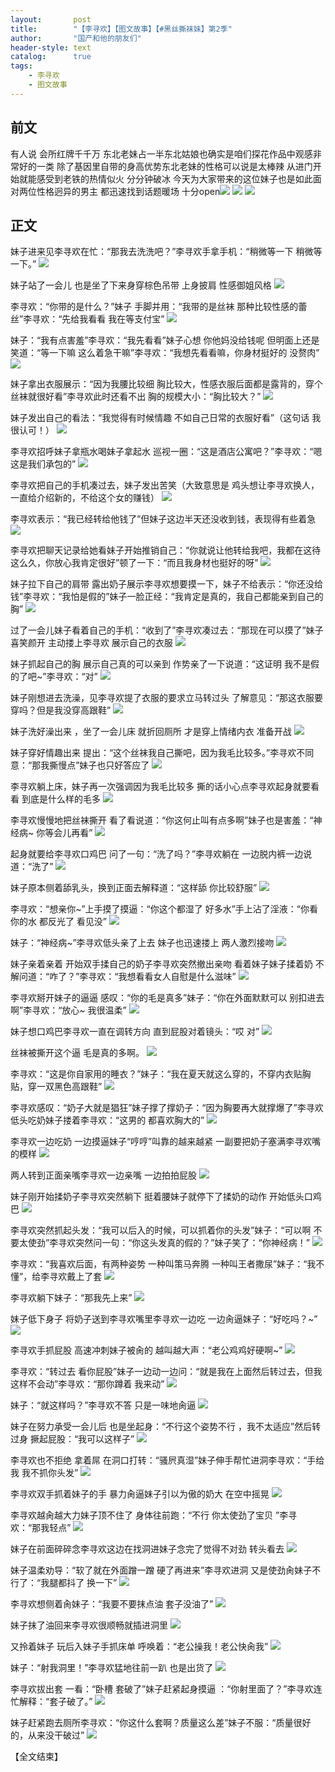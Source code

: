 ```yaml
---
layout:       post
title:        "【李寻欢】【图文故事】【#黑丝撕袜妹】第2季"
author:       "国产和他的朋友们"
header-style: text
catalog:      true
tags:
    - 李寻欢
    - 图文故事
---
```


## 前文

有人说 会所红牌千千万 东北老妹占一半东北姑娘也确实是咱们探花作品中观感非常好的一类
除了基因里自带的身高优势东北老妹的性格可以说是太棒辣 从进门开始就能感受到老铁的热情似火 分分钟破冰
今天为大家带来的这位妹子也是如此面对两位性格迥异的男主 都迅速找到话题暖场 十分open![](https://tu.a7nz4.us/tupian/forum/202412/29/210705pj9sjk65zilntjus.gif)
![](https://tu.a7nz4.us/tupian/forum/202412/29/210712uqq3gvel6ov39sg3.gif)
![](https://tu.a7nz4.us/tupian/forum/202412/29/205753kmrnjjl9077wmok0.gif)

## 正文

妹子进来见李寻欢在忙：“那我去洗洗吧？”李寻欢手拿手机：“稍微等一下 稍微等一下。”
![](https://tu.a7nz4.us/tupian/forum/202502/05/085702aw00ww2c3lrrw3zw.gif)

妹子站了一会儿 也是坐了下来身穿棕色吊带 上身披肩 性感御姐风格
![](https://tu.a7nz4.us/tupian/forum/202502/05/085704j3li4lb3tblivktz.gif)

李寻欢：“你带的是什么？”妹子 手脚并用：“我带的是丝袜 那种比较性感的蕾丝”李寻欢：“先给我看看 我在等支付宝”
![](https://tu.a7nz4.us/tupian/forum/202502/05/085706lpffcmsmrma1zcs8.gif)

妹子：“我有点害羞”李寻欢：“我先看看”妹子心想 你他妈没给钱呢 但明面上还是笑道：“等一下嘛 这么着急干嘛”李寻欢：“我想先看看嘛，你身材挺好的 没赘肉”
![](https://tu.a7nz4.us/tupian/forum/202502/05/085708mp5uzatii9awftcx.gif)

妹子拿出衣服展示：“因为我腰比较细 胸比较大，性感衣服后面都是露背的，穿个丝袜就很好看”李寻欢此时还看不出 胸的规模大小：“胸比较大？”
![](https://tu.a7nz4.us/tupian/forum/202502/05/085710icyc0qfy1sdeofr0.gif)

妹子发出自己的看法：“我觉得有时候情趣 不如自己日常的衣服好看”（这句话 我很认可！）
![](https://tu.a7nz4.us/tupian/forum/202502/05/085712u0i1bjz0k1s414kn.gif)

李寻欢招呼妹子拿瓶水喝妹子拿起水 巡视一圈：“这是酒店公寓吧？”李寻欢：“嗯 这是我们承包的”
![](https://tu.a7nz4.us/tupian/forum/202502/05/085714kixj4rpeuo4e4wxj.gif)

李寻欢把自己的手机凑过去，妹子发出苦笑（大致意思是 鸡头想让李寻欢换人，一直给介绍新的，不给这个女的赚钱）
![](https://tu.a7nz4.us/tupian/forum/202502/05/085716lqvi5mxokizefzef.gif)

李寻欢表示：“我已经转给他钱了”但妹子这边半天还没收到钱，表现得有些着急
![](https://tu.a7nz4.us/tupian/forum/202502/05/085719a6jxs6zrmxxcvqxr.gif)

李寻欢把聊天记录给她看妹子开始推销自己：“你就说让他转给我吧，我都在这待这么久，你放心我肯定很好”顿了一下：“而且我身材也挺好的呀”
![](https://tu.a7nz4.us/tupian/forum/202502/05/085721nnyvvpwyzkx24gd2.gif)

妹子拉下自己的肩带 露出奶子展示李寻欢想要摸一下，妹子不给表示：“你还没给钱”李寻欢：“我怕是假的”妹子一脸正经：“我肯定是真的，我自己都能亲到自己的胸”
![](https://tu.a7nz4.us/tupian/forum/202502/05/085724xd9xhx89dx8vzth0.gif)

过了一会儿妹子看着自己的手机：“收到了”李寻欢凑过去：“那现在可以摸了”妹子喜笑颜开 主动搂上李寻欢 展示自己的衣服
![](https://tu.a7nz4.us/tupian/forum/202502/05/085727gwwudjjx2sd4uhwa.gif)

妹子抓起自己的胸 展示自己真的可以亲到 作势亲了一下说道：“这证明 我不是假的了吧~”李寻欢：“对”
![](https://tu.a7nz4.us/tupian/forum/202502/05/085732cbh0gohgbfahb3u0.gif)

妹子刚想进去洗澡，见李寻欢提了衣服的要求立马转过头 了解意见：“那这衣服要穿吗？但是我没穿高跟鞋”
![](https://tu.a7nz4.us/tupian/forum/202502/05/085736y7byz36b49m97imy.gif)

妹子洗好澡出来 ，坐了一会儿床 就折回厕所 才是穿上情绪内衣 准备开战
![](https://tu.a7nz4.us/tupian/forum/202502/05/085743a90301djj6zj8ajo.gif)

妹子穿好情趣出来 提出：“这个丝袜我自己撕吧，因为我毛比较多。”李寻欢不同意：“那我撕慢点”妹子也只好答应了
![](https://tu.a7nz4.us/tupian/forum/202502/05/085751hj8quqzk5llir5hu.gif)

李寻欢躺上床，妹子再一次强调因为我毛比较多 撕的话小心点李寻欢起身就要看看 到底是什么样的毛多
![](https://tu.a7nz4.us/tupian/forum/202502/05/085759qx9xd99ez3gnxaq9.gif)

李寻欢慢慢地把丝袜撕开 看了看说道：“你这何止叫有点多啊”妹子也是害羞：“神经病~ 你等会儿再看”
![](https://tu.a7nz4.us/tupian/forum/202502/05/085809s0x3kyic0ybdxlx6.gif)

起身就要给李寻欢口鸡巴 问了一句：“洗了吗？”李寻欢躺在 一边脱内裤一边说道：“洗了”
![](https://tu.a7nz4.us/tupian/forum/202502/05/085821rs58zggnghrfj9fr.gif)

妹子原本侧着舔乳头，换到正面去解释道：“这样舔 你比较舒服”
![](https://tu.a7nz4.us/tupian/forum/202502/05/085827azv0zngdygigq1og.gif)

李寻欢：“想亲你~”上手摸了摸逼：“你这个都湿了 好多水”手上沾了淫液：“你看你的水 都反光了 看见没”
![](https://tu.a7nz4.us/tupian/forum/202502/05/085834x09bmhfhfhc0jcux.gif)

妹子：“神经病~”李寻欢低头亲了上去 妹子也迅速搂上 两人激烈接吻
![](https://tu.a7nz4.us/tupian/forum/202502/05/085840p3hakk930zo097f9.gif)

妹子亲着亲着 开始双手揉自己的奶子李寻欢突然撤出亲吻 看着妹子妹子揉着奶 不解问道：“咋了？”李寻欢：“我想看看女人自慰是什么滋味”
![](https://tu.a7nz4.us/tupian/forum/202502/05/085847v2f5mmw5z54marvt.gif)

李寻欢掰开妹子的逼逼 感叹：“你的毛是真多”妹子：“你在外面默默可以 别扣进去啊”李寻欢：“放心~ 我很温柔”
![](https://tu.a7nz4.us/tupian/forum/202502/05/085854f4yyzui97c9iuusc.gif)

妹子想口鸡巴李寻欢一直在调转方向 直到屁股对着镜头：“哎 对”
![](https://tu.a7nz4.us/tupian/forum/202502/05/085902ik3zt1q1az538e1t.gif)

丝袜被撕开这个逼 毛是真的多啊。
![](https://tu.a7nz4.us/tupian/forum/202502/05/085909xpt3u5ti7jus3iq3.gif)

李寻欢：“这是你自家用的睡衣？”妹子：“我在夏天就这么穿的，不穿内衣贴胸贴，穿一双黑色高跟鞋”
![](https://tu.a7nz4.us/tupian/forum/202502/05/085917hmujmrp77lkccw4z.gif)

李寻欢感叹：“奶子大就是猖狂”妹子撑了撑奶子：“因为胸要再大就撑爆了”李寻欢低头吃奶妹子搂着李寻欢：“这男的 都喜欢胸大的”
![](https://tu.a7nz4.us/tupian/forum/202502/05/085924n0s2zr0k6vebkee0.gif)

李寻欢一边吃奶 一边摸逼妹子“哼哼”叫靠的越来越紧 一副要把奶子塞满李寻欢嘴的模样
![](https://tu.a7nz4.us/tupian/forum/202502/05/085933eflj4wwohjjrogxu.gif)

两人转到正面亲嘴李寻欢一边亲嘴 一边拍拍屁股
![](https://tu.a7nz4.us/tupian/forum/202502/05/085941e7cjxjvzxfk2fjfk.gif)

妹子刚开始揉奶子李寻欢突然躺下 挺着腰妹子就停下了揉奶的动作 开始低头口鸡巴 
![](https://tu.a7nz4.us/tupian/forum/202502/05/085951anpdu5o28uahn3d2.gif)

李寻欢突然抓起头发：“我可以后入的时候，可以抓着你的头发”妹子：“可以啊 不要太使劲”李寻欢突然问一句：“你这头发真的假的？”妹子笑了：“你神经病！”
![](https://tu.a7nz4.us/tupian/forum/202502/05/085959zb4vqq0mbb2myqbb.gif)

李寻欢：“我喜欢后面，有两种姿势 一种叫策马奔腾 一种叫王者撒尿”妹子：“我不懂”，给李寻欢戴上了套
![](https://tu.a7nz4.us/tupian/forum/202502/05/090008f5c6oc54bxuoo4r6.gif)

李寻欢躺下妹子：“那我先上来”
![](https://tu.a7nz4.us/tupian/forum/202502/05/090018xbgetkgnmoozmgok.gif)

妹子低下身子 将奶子送到李寻欢嘴里李寻欢一边吃 一边肏逼妹子：“好吃吗？~”
![](https://tu.a7nz4.us/tupian/forum/202502/05/090027yx6srxyasvh1xaar.gif)

李寻欢手抓屁股 高速冲刺妹子被肏的 越叫越大声：“老公鸡鸡好硬啊~”
![](https://tu.a7nz4.us/tupian/forum/202502/05/090036bssgk12xn9kls58g.gif)

李寻欢：“转过去 看你屁股”妹子一边动一边问：“就是我在上面然后转过去，但我这样不会动”李寻欢：“那你蹲着 我来动”
![](https://tu.a7nz4.us/tupian/forum/202502/05/090044uxjf6c89dcffchw6.gif)

妹子：“就这样吗？”李寻欢不答 只是一味地肏逼
![](https://tu.a7nz4.us/tupian/forum/202502/05/090052ztzo5tq66oyt31v4.gif)

妹子在努力承受一会儿后 也是坐起身：“不行这个姿势不行 ，我不太适应”然后转过身 撅起屁股：“我可以这样子”
![](https://tu.a7nz4.us/tupian/forum/202502/05/090059b807q4nnca4zkkz8.gif)

李寻欢也不拒绝 拿着屌 在洞口打转：“骚屄真湿”妹子伸手帮忙进洞李寻欢：“手给我 我不抓你头发”
![](https://tu.a7nz4.us/tupian/forum/202502/05/090107taktj9rpar2pzwt8.gif)

李寻欢双手抓着妹子的手 暴力肏逼妹子引以为傲的奶大 在空中摇晃
![](https://tu.a7nz4.us/tupian/forum/202502/05/090115n73tn07mk72ew1my.gif)

李寻欢越肏越大力妹子顶不住了 身体往前跑：“不行 你太使劲了宝贝 ”李寻欢：“那我轻点”
![](https://tu.a7nz4.us/tupian/forum/202502/05/090126iiidt7ieoree97dd.gif)

妹子在前面碎碎念李寻欢这边在找洞进妹子念完了觉得不对劲 转头看去
![](https://tu.a7nz4.us/tupian/forum/202502/05/090134qguencuengnkug4e.gif)

妹子温柔劝导：“软了就在外面蹭一蹭 硬了再进来”李寻欢进洞 又是使劲肏妹子不行了：“我腿都抖了 换一下”
![](https://tu.a7nz4.us/tupian/forum/202502/05/090140nssv1zqdlaa7lleu.gif)

李寻欢想侧着肏妹子：“我要不要抹点油 套子没油了”
![](https://tu.a7nz4.us/tupian/forum/202502/05/090146mjzg7gzyp7wig2ko.gif)

妹子抹了油回来李寻欢很顺畅就插进洞里
![](https://tu.a7nz4.us/tupian/forum/202502/05/090156kozk0up2zow220w2.gif)

又拎着妹子 玩后入妹子手抓床单 呼唤着：“老公操我！老公快肏我”
![](https://tu.a7nz4.us/tupian/forum/202502/05/090206gl11ty9ao9xo8a42.gif)

妹子：“射我洞里！”李寻欢猛地往前一趴 也是出货了
![](https://tu.a7nz4.us/tupian/forum/202502/05/090214p5m6qng3q3806ac0.gif)

李寻欢拔出套 一看：“卧槽 套破了”妹子赶紧起身摸逼 ：“你射里面了？”李寻欢连忙解释：“套子破了。”
![](https://tu.a7nz4.us/tupian/forum/202502/05/090224cz4jdzw5xuu51du8.gif)

妹子赶紧跑去厕所李寻欢：“你这什么套啊？质量这么差”妹子不服：“质量很好的，从来没干破过”
![](https://tu.a7nz4.us/tupian/forum/202502/05/090236tw5qqql4lbp5p9mw.gif)

【全文结束】